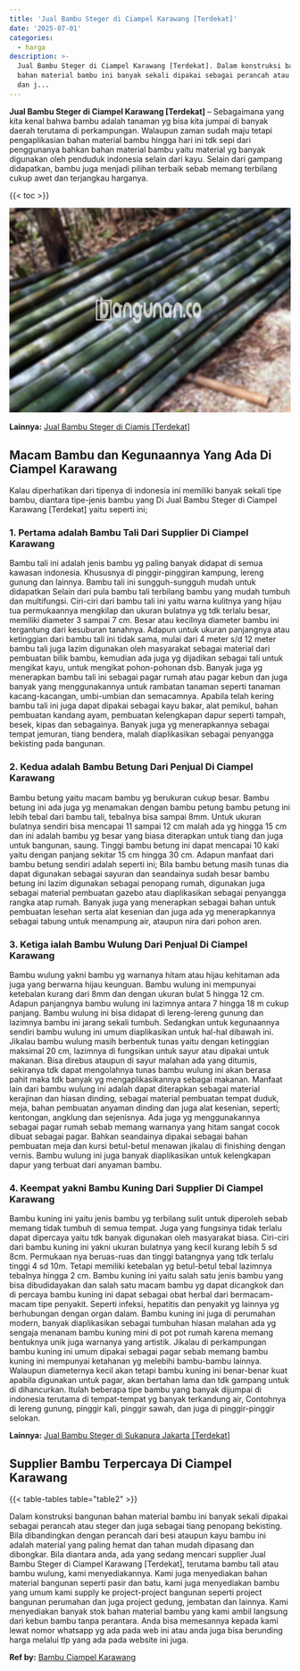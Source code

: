 ```yaml
---
title: 'Jual Bambu Steger di Ciampel Karawang [Terdekat]'
date: '2025-07-01'
categories:
  - harga
description: >-
  Jual Bambu Steger di Ciampel Karawang [Terdekat]. Dalam konstruksi bangunan
  bahan material bambu ini banyak sekali dipakai sebagai perancah atau steger
  dan j...
---
```


**Jual Bambu Steger di Ciampel Karawang \[Terdekat\]** – Sebagaimana yang kita kenal bahwa bambu adalah tanaman yg bisa kita jumpai di banyak daerah terutama di perkampungan. Walaupun zaman sudah maju tetapi pengaplikasian bahan material bambu hingga hari ini tdk sepi dari penggunanya bahkan bahan material bambu yaitu material yg banyak digunakan oleh penduduk indonesia selain dari kayu. Selain dari gampang didapatkan, bambu juga menjadi pilihan terbaik sebab memang terbilang cukup awet dan terjangkau harganya.

{{< toc >}}

![Jual Bambu Steger di Ciampel Karawang [Terdekat]](/images/jual-bambu-tali-19.png)

**Lainnya:** [Jual Bambu Steger di Ciamis \[Terdekat\]](https://bambu.bangunan.co/jual-bambu-steger-di-ciamis-terdekat/)

## Macam Bambu dan Kegunaannya Yang Ada Di Ciampel Karawang

Kalau diperhatikan dari tipenya di indonesia ini memiliki banyak sekali tipe bambu, diantara tipe-jenis bambu yang Di Jual Bambu Steger di Ciampel Karawang \[Terdekat\] yaitu seperti ini;

### 1\. Pertama adalah Bambu Tali Dari Supplier Di Ciampel Karawang

Bambu tali ini adalah jenis bambu yg paling banyak didapat di semua kawasan indonesia. Khususnya di pinggir-pinggiran kampung, lereng gunung dan lainnya. Bambu tali ini sungguh-sungguh mudah untuk didapatkan Selain dari pula bambu tali terbilang bambu yang mudah tumbuh dan multifungsi. Ciri-ciri dari bambu tali ini yaitu warna kulitnya yang hijau tua permukaannya mengkilap dan ukuran bulatnya yg tdk terlalu besar, memiliki diameter 3 sampai 7 cm. Besar atau kecilnya diameter bambu ini tergantung dari kesuburan tanahnya. Adapun untuk ukuran panjangnya atau ketinggian dari bambu tali ini tidak sama, mulai dari 4 meter s/d 12 meter bambu tali juga lazim digunakan oleh masyarakat sebagai material dari pembuatan bilik bambu, kemudian ada juga yg dijadikan sebagai tali untuk mengikat kayu, untuk mengikat pohon-pohonan dsb. Banyak juga yg menerapkan bambu tali ini sebagai pagar rumah atau pagar kebun dan juga banyak yang menggunakannya untuk rambatan tanaman seperti tanaman kacang-kacangan, umbi-umbian dan semacamnya. Apabila telah kering bambu tali ini juga dapat dipakai sebagai kayu bakar, alat pemikul, bahan pembuatan kandang ayam, pembuatan kelengkapan dapur seperti tampah, besek, kipas dan sebagainya. Banyak juga yg menerapkannya sebagai tempat jemuran, tiang bendera, malah diaplikasikan sebagai penyangga bekisting pada bangunan.

### 2\. Kedua adalah Bambu Betung Dari Penjual Di Ciampel Karawang

Bambu betung yaitu macam bambu yg berukuran cukup besar. Bambu betung ini ada juga yg menamakan dengan bambu petung bambu petung ini lebih tebal dari bambu tali, tebalnya bisa sampai 8mm. Untuk ukuran bulatnya sendiri bisa mencapai 11 sampai 12 cm malah ada yg hingga 15 cm dan ini adalah bambu yg besar yang biasa diterapkan untuk tiang dan juga untuk bangunan, saung. Tinggi bambu betung ini dapat mencapai 10 kaki yaitu dengan panjang sekitar 15 cm hingga 30 cm. Adapun manfaat dari bambu betung sendiri adalah seperti ini; Bila bambu betung masih tunas dia dapat digunakan sebagai sayuran dan seandainya sudah besar bambu betung ini lazim digunakan sebagai penopang rumah, digunakan juga sebagai material pembuatan gazebo atau diaplikasikan sebagai penyangga rangka atap rumah. Banyak juga yang menerapkan sebagai bahan untuk pembuatan lesehan serta alat kesenian dan juga ada yg menerapkannya sebagai tabung untuk menampung air, ataupun nira dari pohon aren.

### 3\. Ketiga ialah Bambu Wulung Dari Penjual Di Ciampel Karawang

Bambu wulung yakni bambu yg warnanya hitam atau hijau kehitaman ada juga yang berwarna hijau keunguan. Bambu wulung ini mempunyai ketebalan kurang dari 8mm dan dengan ukuran bulat 5 hingga 12 cm. Adapun panjangnya bambu wulung ini lazimnya antara 7 hingga 18 m cukup panjang. Bambu wulung ini bisa didapat di lereng-lereng gunung dan lazimnya bambu ini jarang sekali tumbuh. Sedangkan untuk kegunaannya sendiri bambu wulung ini umum diaplikasikan untuk hal-hal dibawah ini. Jikalau bambu wulung masih berbentuk tunas yaitu dengan ketinggian maksimal 20 cm, lazimnya di fungsikan untuk sayur atau dipakai untuk makanan. Bisa direbus ataupun di sayur malahan ada yang ditumis, sekiranya tdk dapat mengolahnya tunas bambu wulung ini akan berasa pahit maka tdk banyak yg mengaplikasikannya sebagai makanan. Manfaat lain dari bambu wulung ini adalah dapat diterapkan sebagai material kerajinan dan hiasan dinding, sebagai material pembuatan tempat duduk, meja, bahan pembuatan anyaman dinding dan juga alat kesenian, seperti; kentongan, angklung dan sejenisnya. Ada juga yg menggunakannya sebagai pagar rumah sebab memang warnanya yang hitam sangat cocok dibuat sebagai pagar. Bahkan seandainya dipakai sebagai bahan pembuatan meja dan kursi betul-betul menawan jikalau di finishing dengan vernis. Bambu wulung ini juga banyak diaplikasikan untuk kelengkapan dapur yang terbuat dari anyaman bambu.

### 4\. Keempat yakni Bambu Kuning Dari Supplier Di Ciampel Karawang

Bambu kuning ini yaitu jenis bambu yg terbilang sulit untuk diperoleh sebab memang tidak tumbuh di semua tempat. Juga yang fungsinya tidak terlalu dapat dipercaya yaitu tdk banyak digunakan oleh masyarakat biasa. Ciri-ciri dari bambu kuning ini yakni ukuran bulatnya yang kecil kurang lebih 5 sd 8cm. Permukaan nya beruas-ruas dan tinggi batangnya yang tdk terlalu tinggi 4 sd 10m. Tetapi memiliki ketebalan yg betul-betul tebal lazimnya tebalnya hingga 2 cm. Bambu kuning ini yaitu salah satu jenis bambu yang bisa dibudidayakan dan salah satu macam bambu yg dapat dicangkok dan di percaya bambu kuning ini dapat sebagai obat herbal dari bermacam-macam tipe penyakit. Seperti infeksi, hepatitis dan penyakit yg lainnya yg berhubungan dengan organ dalam. Bambu kuning ini juga di perumahan modern, banyak diaplikasikan sebagai tumbuhan hiasan malahan ada yg sengaja menanam bambu kuning mini di pot pot rumah karena memang bentuknya unik juga warnanya yang artistik. Jikalau di perkampungan bambu kuning ini umum dipakai sebagai pagar sebab memang bambu kuning ini mempunyai ketahanan yg melebihi bambu-bambu lainnya. Walaupun diameternya kecil akan tetapi bambu kuning ini benar-benar kuat apabila digunakan untuk pagar, akan bertahan lama dan tdk gampang untuk di dihancurkan. Itulah beberapa tipe bambu yang banyak dijumpai di indonesia terutama di tempat-tempat yg banyak terkandung air, Contohnya di lereng gunung, pinggir kali, pinggir sawah, dan juga di pinggir-pinggir selokan.

**Lainnya:** [Jual Bambu Steger di Sukapura Jakarta \[Terdekat\]](https://bambu.bangunan.co/jual-bambu-steger-di-sukapura-jakarta-terdekat/)

## Supplier Bambu Terpercaya Di Ciampel Karawang

{{< table-tables table="table2" >}}

Dalam konstruksi bangunan bahan material bambu ini banyak sekali dipakai sebagai perancah atau steger dan juga sebagai tiang penopang bekisting. Bila dibandingkan dengan perancah dari besi ataupun kayu bambu ini adalah material yang paling hemat dan tahan mudah dipasang dan dibongkar. Bila diantara anda, ada yang sedang mencari supplier Jual Bambu Steger di Ciampel Karawang \[Terdekat\], terutama bambu tali atau bambu wulung, kami menyediakannya. Kami juga menyediakan bahan material bangunan seperti pasir dan batu, kami juga menyediakan bambu yang umum kami supply ke project-project bangunan seperti project bangunan perumahan dan juga project gedung, jembatan dan lainnya. Kami menyediakan banyak stok bahan material bambu yang kami ambil langsung dari kebun bambu tanpa perantara. Anda bisa memesannya kepada kami lewat nomor whatsapp yg ada pada web ini atau anda juga bisa berunding harga melalui tlp yang ada pada website ini juga.

**Ref by:** [Bambu Ciampel Karawang](https://id.wikipedia.org/wiki/Bambu)
